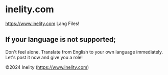 # inelity.com
https://www.inelity.com Lang Files!
## If your language is not supported;
Don't feel alone. Translate from English to your own language immediately. Let's post it now and give you a role!

©️2024 Inelity (https://www.inelity.com)
